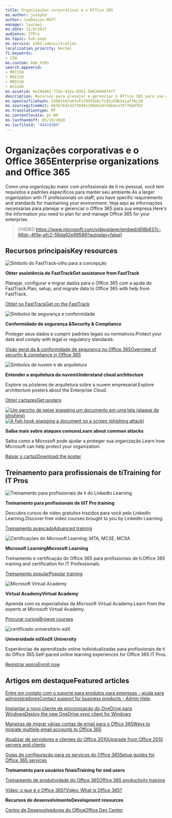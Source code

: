 ```yaml
---
title: Organizações corporativas e o Office 365
ms.author: josephd
author: JoeDavies-MSFT
manager: laurawi
ms.date: 11/8/2017
audience: ITPro
ms.topic: hub-page
ms.service: o365-administration
localization_priority: Normal
f1.keywords:
- CSH
ms.custom: Adm_O365
search.appverid:
- MET150
- MOE150
- MED150
- BCS160
ms.assetid: 6e18d402-f35e-415a-83b1-56620d4074ff
description: Recursos para planejar e gerenciar o Office 365 para sua organização corporativa.
ms.openlocfilehash: 51687e07abfafa7959166cfcd1a59b3a1af7bc20
ms.sourcegitcommit: bb5b7bd241f58491198de2d74dbdce76f7bb8f62
ms.translationtype: MT
ms.contentlocale: pt-BR
ms.lasthandoff: 05/29/2020
ms.locfileid: "44419389"
---
```

# <a name="enterprise-organizations-and-office-365"></a><span data-ttu-id="675c5-103">Organizações corporativas e o Office 365</span><span class="sxs-lookup"><span data-stu-id="675c5-103">Enterprise organizations and Office 365</span></span>

<span data-ttu-id="675c5-104">Como uma organização maior com profissionais de ti no pessoal, você tem requisitos e padrões específicos para manter seu ambiente.</span><span class="sxs-lookup"><span data-stu-id="675c5-104">As a larger organization with IT professionals on staff, you have specific requirements and standards for maintaining your environment.</span></span> <span data-ttu-id="675c5-105">Veja aqui as informações necessárias para planejar e gerenciar o Office 365 para sua empresa.</span><span class="sxs-lookup"><span data-stu-id="675c5-105">Here's the information you need to plan for and manage Office 365 for your enterprise.</span></span>
  

> [!VIDEO https://www.microsoft.com/videoplayer/embed/d08b637c-66dc-4f0e-afc2-56da92e99589?autoplay=false]
  
## <a name="key-resources"></a><span data-ttu-id="675c5-106">Recursos principais</span><span class="sxs-lookup"><span data-stu-id="675c5-106">Key resources</span></span>

![Símbolo do FastTrack-olho para a concepção](media/263443cf-d8bd-460b-ac46-a08323551f3f.png)
  
 <span data-ttu-id="675c5-108">**Obter assistência do FastTrack**</span><span class="sxs-lookup"><span data-stu-id="675c5-108">**Get assistance from FastTrack**</span></span>
  
<span data-ttu-id="675c5-109">Planejar, configurar e migrar dados para o Office 365 com a ajuda do FastTrack.</span><span class="sxs-lookup"><span data-stu-id="675c5-109">Plan, setup, and migrate data to Office 365 with help from FastTrack.</span></span>
  
[<span data-ttu-id="675c5-110">Obter no FastTrack</span><span class="sxs-lookup"><span data-stu-id="675c5-110">Get on the FastTrack</span></span>](https://go.microsoft.com/fwlink/?linkid=238431)
  
![Símbolos de segurança e conformidade](media/f96c2cdf-d151-4f44-bb11-20bb7f366a21.png)
  
 <span data-ttu-id="675c5-112">**Conformidade de segurança &amp;**</span><span class="sxs-lookup"><span data-stu-id="675c5-112">**Security &amp; Compliance**</span></span>
  
<span data-ttu-id="675c5-113">Proteger seus dados e cumprir padrões legais ou normativos.</span><span class="sxs-lookup"><span data-stu-id="675c5-113">Protect your data and comply with legal or regulatory standards.</span></span>
  
[<span data-ttu-id="675c5-114">Visão geral da &amp; conformidade de segurança no Office 365</span><span class="sxs-lookup"><span data-stu-id="675c5-114">Overview of security &amp; compliance in Office 365</span></span>](https://support.office.com/article/dcb83b2c-ac66-4ced-925d-50eb9698a0b2)
  
![Símbolos de nuvem e de arquitetura](media/2850ac8d-4c99-4825-869e-83724c4ef54e.png)
  
 <span data-ttu-id="675c5-116">**Entender a arquitetura da nuvem**</span><span class="sxs-lookup"><span data-stu-id="675c5-116">**Understand cloud architecture**</span></span>
  
<span data-ttu-id="675c5-117">Explore os pôsteres de arquitetura sobre a nuvem empresarial.</span><span class="sxs-lookup"><span data-stu-id="675c5-117">Explore architecture posters about the Enterprise Cloud.</span></span>
  
[<span data-ttu-id="675c5-118">Obter cartazes</span><span class="sxs-lookup"><span data-stu-id="675c5-118">Get posters</span></span>](https://aka.ms/cloudarch)
  
<span data-ttu-id="675c5-119">[![Um gancho de peixe snagging um documento em uma tela (ataque de phishing)](media/dc32a996-623a-400c-9b7a-ed1b89a56948.png)](https://aka.ms/commonattacks)</span><span class="sxs-lookup"><span data-stu-id="675c5-119">[![A fish hook snagging a document on a screen (phishing attack)](media/dc32a996-623a-400c-9b7a-ed1b89a56948.png)](https://aka.ms/commonattacks)</span></span>
  
 <span data-ttu-id="675c5-120">**Saiba mais sobre ataques comuns**</span><span class="sxs-lookup"><span data-stu-id="675c5-120">**Learn about common attacks**</span></span>
  
<span data-ttu-id="675c5-121">Saiba como a Microsoft pode ajudar a proteger sua organização.</span><span class="sxs-lookup"><span data-stu-id="675c5-121">Learn how Microsoft can help protect your organization.</span></span>
  
[<span data-ttu-id="675c5-122">Baixar o cartaz</span><span class="sxs-lookup"><span data-stu-id="675c5-122">Download the poster</span></span>](https://aka.ms/commonattacks)
  
## <a name="training-for-it-pros"></a><span data-ttu-id="675c5-123">Treinamento para profissionais de ti</span><span class="sxs-lookup"><span data-stu-id="675c5-123">Training for IT Pros</span></span>

![Treinamento para profissionais de ti do LinkedIn Learning](media/b951eac7-9d99-42b5-86a3-3058a6445077.png)
  
 <span data-ttu-id="675c5-125">**Treinamento para profissionais de ti**</span><span class="sxs-lookup"><span data-stu-id="675c5-125">**IT Pro training**</span></span>
  
<span data-ttu-id="675c5-126">Descubra cursos de vídeo gratuitos trazidos para você pelo LinkedIn Learning.</span><span class="sxs-lookup"><span data-stu-id="675c5-126">Discover free video courses brought to you by LinkedIn Learning.</span></span>
  
[<span data-ttu-id="675c5-127">Treinamento avançado</span><span class="sxs-lookup"><span data-stu-id="675c5-127">Advanced training</span></span>](https://support.office.com/article/68cc9b95-0bdc-491e-a81f-ee70b3ec63c5.aspx)
  
![Certificações do Microsoft Learning: MTA, MCSE, MCSA](media/8eab3b6a-5aff-423c-9c57-fd078fdebca8.png)
  
 <span data-ttu-id="675c5-129">**Microsoft Learning**</span><span class="sxs-lookup"><span data-stu-id="675c5-129">**Microsoft Learning**</span></span>
  
<span data-ttu-id="675c5-130">Treinamento e certificação do Office 365 para profissionais de ti.</span><span class="sxs-lookup"><span data-stu-id="675c5-130">Office 365 training and certification for IT Professionals.</span></span>
  
[<span data-ttu-id="675c5-131">Treinamento popular</span><span class="sxs-lookup"><span data-stu-id="675c5-131">Popular training</span></span>](https://go.microsoft.com/fwlink/?linkid=826247)
  
![Microsoft Virtual Academy](media/1bced083-acd6-4705-9f22-22009166a5d7.png)
  
 <span data-ttu-id="675c5-133">**Virtual Academy**</span><span class="sxs-lookup"><span data-stu-id="675c5-133">**Virtual Academy**</span></span>
  
<span data-ttu-id="675c5-134">Aprenda com os especialistas da Microsoft Virtual Academy.</span><span class="sxs-lookup"><span data-stu-id="675c5-134">Learn from the experts at Microsoft Virtual Academy.</span></span>
  
[<span data-ttu-id="675c5-135">Procurar cursos</span><span class="sxs-lookup"><span data-stu-id="675c5-135">Browse courses</span></span>](https://go.microsoft.com/fwlink/?linkid=826248)
  
![certificado universitário edX](media/c52ff863-94fa-4d6e-b91f-f9057956a7b0.png)
  
 <span data-ttu-id="675c5-137">**Universidade edX**</span><span class="sxs-lookup"><span data-stu-id="675c5-137">**edX University**</span></span>
  
<span data-ttu-id="675c5-138">Experiências de aprendizado online individualizadas para profissionais de ti do Office 365.</span><span class="sxs-lookup"><span data-stu-id="675c5-138">Self-paced online learning experiences for Office 365 IT Pros.</span></span>
  
[<span data-ttu-id="675c5-139">Registrar agora</span><span class="sxs-lookup"><span data-stu-id="675c5-139">Enroll now</span></span>](https://go.microsoft.com/fwlink/?linkid=852994)
  
## <a name="featured-articles"></a><span data-ttu-id="675c5-140">Artigos em destaque</span><span class="sxs-lookup"><span data-stu-id="675c5-140">Featured articles</span></span>

[<span data-ttu-id="675c5-141">Entre em contato com o suporte para produtos para empresas - ajuda para administradores</span><span class="sxs-lookup"><span data-stu-id="675c5-141">Contact support for business products - Admin Help</span></span>](https://support.office.com/article/32a17ca7-6fa0-4870-8a8d-e25ba4ccfd4b)
  
[<span data-ttu-id="675c5-142">Implantar o novo cliente de sincronização do OneDrive para Windows</span><span class="sxs-lookup"><span data-stu-id="675c5-142">Deploy the new OneDrive sync client for Windows</span></span>](https://support.office.com/article/3f3a511c-30c6-404a-98bf-76f95c519668)
  
[<span data-ttu-id="675c5-143">Maneiras de migrar várias contas de email para o Office 365</span><span class="sxs-lookup"><span data-stu-id="675c5-143">Ways to migrate multiple email accounts to Office 365</span></span>](https://support.office.com/article/0a4913fe-60fb-498f-9155-a86516418842)
  
[<span data-ttu-id="675c5-144">Atualizar de servidores e clientes do Office 2010</span><span class="sxs-lookup"><span data-stu-id="675c5-144">Upgrade from Office 2010 servers and clients</span></span>](upgrade-from-office-2010-servers-and-products.md)
  
[<span data-ttu-id="675c5-145">Guias de configuração para os serviços do Office 365</span><span class="sxs-lookup"><span data-stu-id="675c5-145">Setup guides for Office 365 services</span></span>](setup-guides-for-office-365.md)
  
 <span data-ttu-id="675c5-146">**Treinamento para usuários finais**</span><span class="sxs-lookup"><span data-stu-id="675c5-146">**Training for end users**</span></span>
  
[<span data-ttu-id="675c5-147">Treinamento de produtividade do Office 365</span><span class="sxs-lookup"><span data-stu-id="675c5-147">Office 365 productivity training</span></span>](https://support.office.com/article/af07cb6b-980d-4f33-8599-322582767408)
  
[<span data-ttu-id="675c5-148">Vídeo: o que é o Office 365?</span><span class="sxs-lookup"><span data-stu-id="675c5-148">Video: What is Office 365?</span></span>](https://support.office.com/article/847caf12-2589-452c-8aca-1c009797678b)
  
 <span data-ttu-id="675c5-149">**Recursos de desenvolvimento**</span><span class="sxs-lookup"><span data-stu-id="675c5-149">**Development resources**</span></span>
  
[<span data-ttu-id="675c5-150">Centro de Desenvolvedores do Office</span><span class="sxs-lookup"><span data-stu-id="675c5-150">Office Dev Center</span></span>](https://go.microsoft.com/fwlink/?linkid=615418)
  

